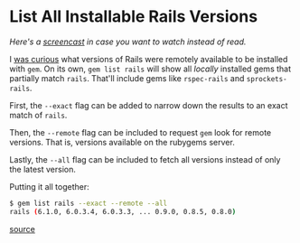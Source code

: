 # List All Installable Rails Versions

_Here's a [screencast](https://www.youtube.com/watch?v=IizkvqGLkhU) in case you
want to watch instead of read._

I [was curious](https://twitter.com/jbrancha/status/1345467867479875584?s=20)
what versions of Rails were remotely available to be installed with `gem`. On
its own, `gem list rails` will show all _locally_ installed gems that
partially match `rails`. That'll include gems like `rspec-rails` and
`sprockets-rails`.

First, the `--exact` flag can be added to narrow down the results to an exact
match of `rails`.

Then, the `--remote` flag can be included to request `gem` look for remote
versions. That is, versions available on the rubygems server.

Lastly, the `--all` flag can be included to fetch all versions instead of only
the latest version.

Putting it all together:

```bash
$ gem list rails --exact --remote --all
rails (6.1.0, 6.0.3.4, 6.0.3.3, ... 0.9.0, 0.8.5, 0.8.0)
```

[source](https://stackoverflow.com/a/9146057/535590)
